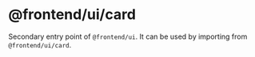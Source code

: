 # @frontend/ui/card

Secondary entry point of `@frontend/ui`. It can be used by importing from `@frontend/ui/card`.
